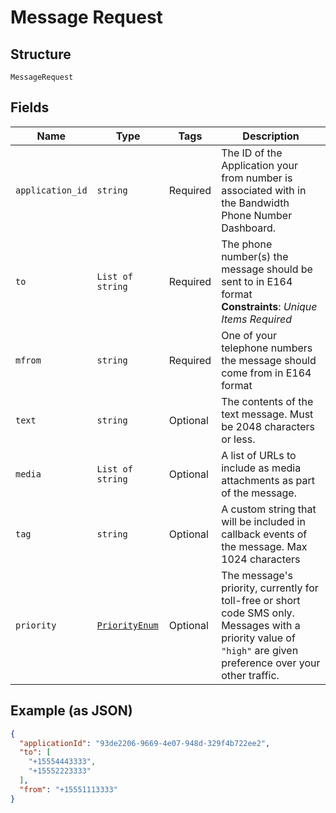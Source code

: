 
# Message Request

## Structure

`MessageRequest`

## Fields

| Name | Type | Tags | Description |
|  --- | --- | --- | --- |
| `application_id` | `string` | Required | The ID of the Application your from number is associated with in the Bandwidth Phone Number Dashboard. |
| `to` | `List of string` | Required | The phone number(s) the message should be sent to in E164 format<br>**Constraints**: *Unique Items Required* |
| `mfrom` | `string` | Required | One of your telephone numbers the message should come from in E164 format |
| `text` | `string` | Optional | The contents of the text message. Must be 2048 characters or less. |
| `media` | `List of string` | Optional | A list of URLs to include as media attachments as part of the message. |
| `tag` | `string` | Optional | A custom string that will be included in callback events of the message. Max 1024 characters |
| `priority` | [`PriorityEnum`](/doc/Messaging/models/priority-enum.md) | Optional | The message's priority, currently for toll-free or short code SMS only. Messages with a priority value of `"high"` are given preference over your other traffic. |

## Example (as JSON)

```json
{
  "applicationId": "93de2206-9669-4e07-948d-329f4b722ee2",
  "to": [
    "+15554443333",
    "+15552223333"
  ],
  "from": "+15551113333"
}
```

